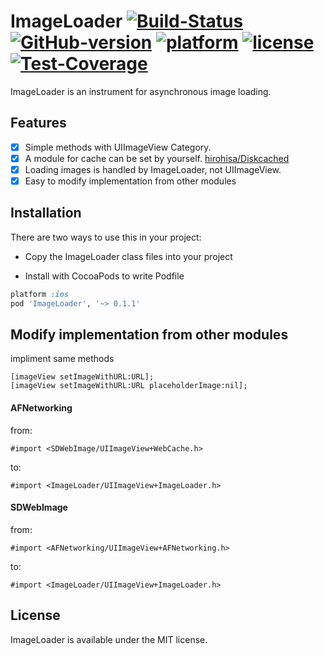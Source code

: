 ImageLoader [![Build-Status](https://img.shields.io/travis/hirohisa/ImageLoader.svg)](https://travis-ci.org/hirohisa/ImageLoader.png?branch=master) [![GitHub-version](https://img.shields.io/cocoapods/v/ImageLoader.svg)](https://github.com/hirohisa/ImageLoader/tags) [![platform](https://img.shields.io/cocoapods/p/ImageLoader.svg)](https://github.com/hirohisa/ImageLoader) [![license](https://img.shields.io/cocoapods/l/ImageLoader.svg)](https://github.com/hirohisa/ImageLoader/blob/master/LICENSE) [![Test-Coverage](https://img.shields.io/coveralls/hirohisa/ImageLoader/master.svg)](https://coveralls.io/r/hirohisa/ImageLoader)
===========

ImageLoader is an instrument for asynchronous image loading.

Features
----------

- [x] Simple methods with UIImageView Category.
- [x] A module for cache can be set by yourself. [hirohisa/Diskcached](https://github.com/hirohisa/Diskcached)
- [x] Loading images is handled by ImageLoader, not UIImageView.
- [x] Easy to modify implementation from other modules

Installation
----------

There are two ways to use this in your project:

- Copy the ImageLoader class files into your project

- Install with CocoaPods to write Podfile
```ruby
platform :ios
pod 'ImageLoader', '~> 0.1.1'
```

Modify implementation from other modules
----------

impliment same methods
```objc
[imageView setImageWithURL:URL];
[imageView setImageWithURL:URL placeholderImage:nil];
```

#### AFNetworking

from:
```objc
#import <SDWebImage/UIImageView+WebCache.h>
```

to:
```objc
#import <ImageLoader/UIImageView+ImageLoader.h>
```

#### SDWebImage

from:
```objc
#import <AFNetworking/UIImageView+AFNetworking.h>
```

to:
```objc
#import <ImageLoader/UIImageView+ImageLoader.h>
```


## License

ImageLoader is available under the MIT license.
